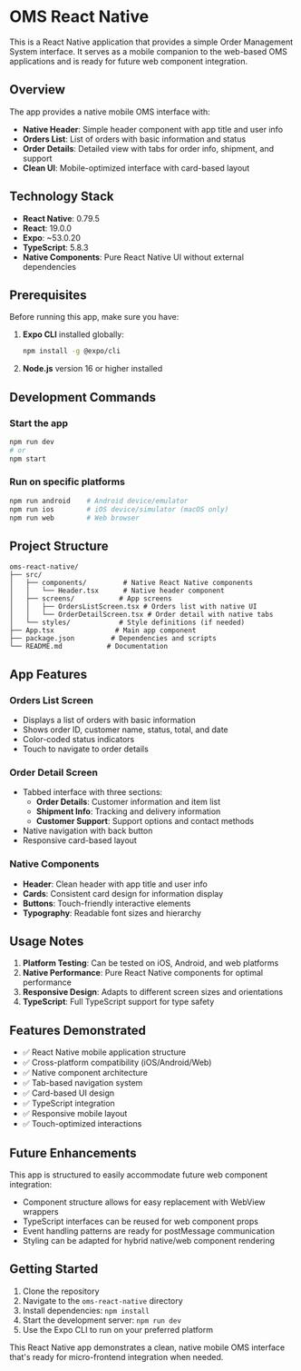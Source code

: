 # OMS React Native

This is a React Native application that provides a simple Order Management System interface. It serves as a mobile companion to the web-based OMS applications and is ready for future web component integration.

## Overview

The app provides a native mobile OMS interface with:
- **Native Header**: Simple header component with app title and user info
- **Orders List**: List of orders with basic information and status
- **Order Details**: Detailed view with tabs for order info, shipment, and support
- **Clean UI**: Mobile-optimized interface with card-based layout

## Technology Stack

- **React Native**: 0.79.5
- **React**: 19.0.0
- **Expo**: ~53.0.20
- **TypeScript**: 5.8.3
- **Native Components**: Pure React Native UI without external dependencies

## Prerequisites

Before running this app, make sure you have:

1. **Expo CLI** installed globally:
   ```bash
   npm install -g @expo/cli
   ```

2. **Node.js** version 16 or higher installed

## Development Commands

### Start the app
```bash
npm run dev
# or
npm start
```

### Run on specific platforms
```bash
npm run android    # Android device/emulator
npm run ios        # iOS device/simulator (macOS only)
npm run web        # Web browser
```

## Project Structure

```
oms-react-native/
├── src/
│   ├── components/         # Native React Native components
│   │   └── Header.tsx      # Native header component
│   ├── screens/           # App screens
│   │   ├── OrdersListScreen.tsx # Orders list with native UI
│   │   └── OrderDetailScreen.tsx # Order detail with native tabs
│   └── styles/            # Style definitions (if needed)
├── App.tsx               # Main app component
├── package.json         # Dependencies and scripts
└── README.md           # Documentation
```

## App Features

### Orders List Screen
- Displays a list of orders with basic information
- Shows order ID, customer name, status, total, and date
- Color-coded status indicators
- Touch to navigate to order details

### Order Detail Screen
- Tabbed interface with three sections:
  - **Order Details**: Customer information and item list
  - **Shipment Info**: Tracking and delivery information
  - **Customer Support**: Support options and contact methods
- Native navigation with back button
- Responsive card-based layout

### Native Components
- **Header**: Clean header with app title and user info
- **Cards**: Consistent card design for information display
- **Buttons**: Touch-friendly interactive elements
- **Typography**: Readable font sizes and hierarchy

## Usage Notes

1. **Platform Testing**: Can be tested on iOS, Android, and web platforms
2. **Native Performance**: Pure React Native components for optimal performance
3. **Responsive Design**: Adapts to different screen sizes and orientations
4. **TypeScript**: Full TypeScript support for type safety

## Features Demonstrated

- ✅ React Native mobile application structure
- ✅ Cross-platform compatibility (iOS/Android/Web)
- ✅ Native component architecture
- ✅ Tab-based navigation system
- ✅ Card-based UI design
- ✅ TypeScript integration
- ✅ Responsive mobile layout
- ✅ Touch-optimized interactions

## Future Enhancements

This app is structured to easily accommodate future web component integration:
- Component structure allows for easy replacement with WebView wrappers
- TypeScript interfaces can be reused for web component props
- Event handling patterns are ready for postMessage communication
- Styling can be adapted for hybrid native/web component rendering

## Getting Started

1. Clone the repository
2. Navigate to the `oms-react-native` directory
3. Install dependencies: `npm install`
4. Start the development server: `npm run dev`
5. Use the Expo CLI to run on your preferred platform

This React Native app demonstrates a clean, native mobile OMS interface that's ready for micro-frontend integration when needed.